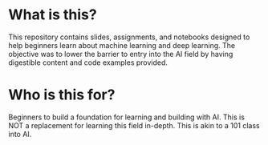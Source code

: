 # What is this?
This repository contains slides, assignments, and notebooks designed to help beginners learn about machine learning and deep learning.
The objective was to lower the barrier to entry into the AI field by having digestible content and code examples provided.

# Who is this for?
Beginners to build a foundation for learning and building with AI. This is NOT a replacement for learning this field in-depth. This is akin to a 101 class into AI.
